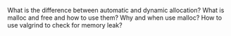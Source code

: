 What is the difference between automatic and dynamic allocation?
What is malloc and free and how to use them?
Why and when use malloc?
How to use valgrind to check for memory leak?
